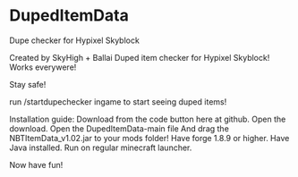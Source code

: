 # DupedItemData
Dupe checker for Hypixel Skyblock

Created by SkyHigh + Ballai
Duped item checker for Hypixel Skyblock!
Works everywere!

Stay safe! 


run /startdupechecker ingame to start seeing duped items!


Installation guide: 
Download from the code button here at github.
Open the download.
Open the DupedItemData-main file
And drag the NBTItemData_v1.02.jar to your mods folder!
Have forge 1.8.9 or higher.
Have Java installed.
Run on regular minecraft launcher.

Now have fun! 
